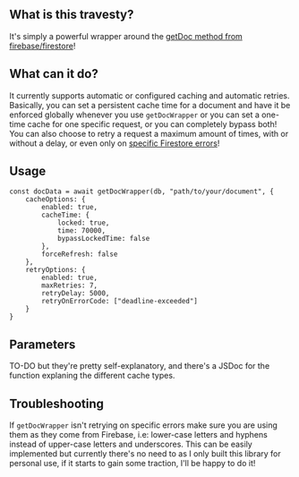 ## What is this travesty?
It's simply a powerful wrapper around the [getDoc method from firebase/firestore](https://firebase.google.com/docs/reference/js/firestore_#getdoc)!

## What can it do?
It currently supports automatic or configured caching and automatic retries.
Basically, you can set a persistent cache time for a document and have it be enforced globally whenever you use ```getDocWrapper``` or you can set a one-time cache for one specific request, or you can completely bypass both!<br />
You can also choose to retry a request a maximum amount of times, with or without a delay, or even only on [specific Firestore errors](https://firebase.google.com/docs/reference/android/com/google/firebase/firestore/FirebaseFirestoreException.Code)!

## Usage

    const docData = await getDocWrapper(db, "path/to/your/document", {
	    cacheOptions: {
		    enabled: true,
		    cacheTime: {
			    locked: true,
			    time: 70000,
			    bypassLockedTime: false
			},
			forceRefresh: false
	    },
	    retryOptions: {
		    enabled: true,
		    maxRetries: 7,
		    retryDelay: 5000,
		    retryOnErrorCode: ["deadline-exceeded"]
	    }
	}

## Parameters
TO-DO but they're pretty self-explanatory, and there's a JSDoc for the function explaning the different cache types.



## Troubleshooting
If `getDocWrapper` isn't retrying on specific errors make sure you are using them as they come from Firebase, i.e: lower-case letters and hyphens instead of upper-case letters and underscores.
This can be easily implemented but currently there's no need to as I only built this library for personal use, if it starts to gain some traction, I'll be happy to do it!
